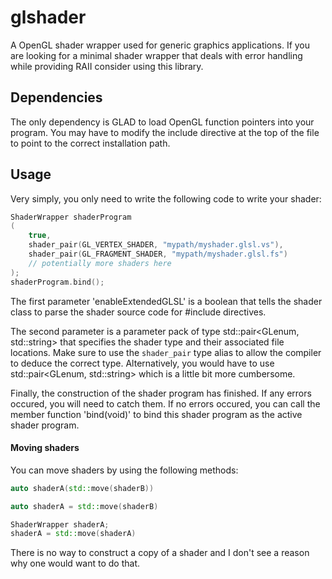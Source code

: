 # glshader

A OpenGL shader wrapper used for generic graphics applications. If you are looking for a minimal shader wrapper that deals with error handling while 
providing RAII consider using this library.

## Dependencies

The only dependency is GLAD to load OpenGL function pointers into your program. You may have to modify the include directive at the top of the file 
to point to the correct installation path.

## Usage

Very simply, you only need to write the following code to write your shader:
```c++
ShaderWrapper shaderProgram
(
	true,
	shader_pair(GL_VERTEX_SHADER, "mypath/myshader.glsl.vs"),
	shader_pair(GL_FRAGMENT_SHADER, "mypath/myshader.glsl.fs")
	// potentially more shaders here
);
shaderProgram.bind();
```

The first parameter 'enableExtendedGLSL' is a boolean that tells the shader class to parse the shader source code for #include directives.

The second parameter is a parameter pack of type std::pair<GLenum, std::string> that specifies the shader type and their associated 
file locations. Make sure to use the `shader_pair` type alias to allow the compiler to deduce the correct type. Alternatively, you would 
have to use std::pair<GLenum, std::string> which is a little bit more cumbersome. 

Finally, the construction of the shader program has finished. If any errors occured, you will need to catch them. If no errors occured,
you can call the member function 'bind(void)' to bind this shader program as the active shader program.

#### Moving shaders

You can move shaders by using the following methods:

```c++
auto shaderA(std::move(shaderB))
```
```c++
auto shaderA = std::move(shaderB)
```
```c++
ShaderWrapper shaderA;
shaderA = std::move(shaderA)
```

There is no way to construct a copy of a shader and I don't see a reason why one would want to do that.